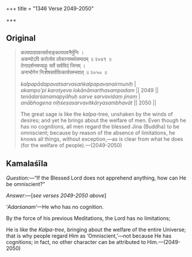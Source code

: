 +++
title = "1346 Verse 2049-2050"

+++
## Original 
>
> कल्पपादपवत्सर्वसङ्कल्पपवनैर्मुनिः ।  
> अकम्पोऽपि करोत्येव लोकानामर्थसम्पदम् ॥ २०४९ ॥  
> तेनादर्शनमप्याहुः सर्वे सर्वविदं जिनम् ।  
> अनाभोगेन निःशेषसर्ववित्कार्यसम्भवात् ॥ २०५० ॥ 
>
> *kalpapādapavatsarvasaṅkalpapavanairmuniḥ* \|  
> *akampo'pi karotyeva lokānāmarthasampadam* \|\| 2049 \|\|  
> *tenādarśanamapyāhuḥ sarve sarvavidaṃ jinam* \|  
> *anābhogena niḥśeṣasarvavitkāryasambhavāt* \|\| 2050 \|\| 
>
> The great sage is like the *kalpa*-tree, unshaken by the winds of desires; and yet he brings about the welfare of men. Even though he has no cognitions, all men regard the blessed Jina (Buddha) to be omniscient; because by reason of the absence of limitations, he knows all things, without exception,—as is clear from what he does (for the welfare of people).—(2049-2050)



## Kamalaśīla

*Question*:—“If the Blessed Lord does not apprehend anything, how can He be omniscient?”

*Answer*:—[*see verses 2049-2050 above*]

‘*Adarśanam*’—He who has no cognition.

By the force of his previous Meditations, the Lord has no limitations;

He is like the *Kalpa-tree*, bringing about the welfare of the entire Universe; that is why people regard Him as ‘Omniscient,’—not because He has cognitions; in fact, no other character can be attributed to Him.—(2049-2050)


